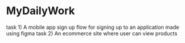 # MyDailyWork
task 1) A mobile app sign up flow  for signing up to an application made using figma
task 2) An ecommerce site where user can view products 
